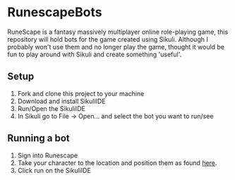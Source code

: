 RunescapeBots
=============
RuneScape is a fantasy massively multiplayer online role-playing game, this repository will hold bots for the game created using Sikuli.  Although I probably won't use them and no longer play the game, thought it would be fun to play around with Sikuli and create something 'useful'.

## Setup
1. Fork and clone this project to your machine
2. Download and install SikuliIDE
3. Run/Open the SikuliIDE
4. In Sikuli go to File -> Open... and select the bot you want to run/see

## Running a bot
1. Sign into Runescape
2. Take your character to the location and position them as found [here](https://github.com/gperson/RunescapeBots/wiki/Player-location-snd-setup).
3. Click run on the SikuliIDE
